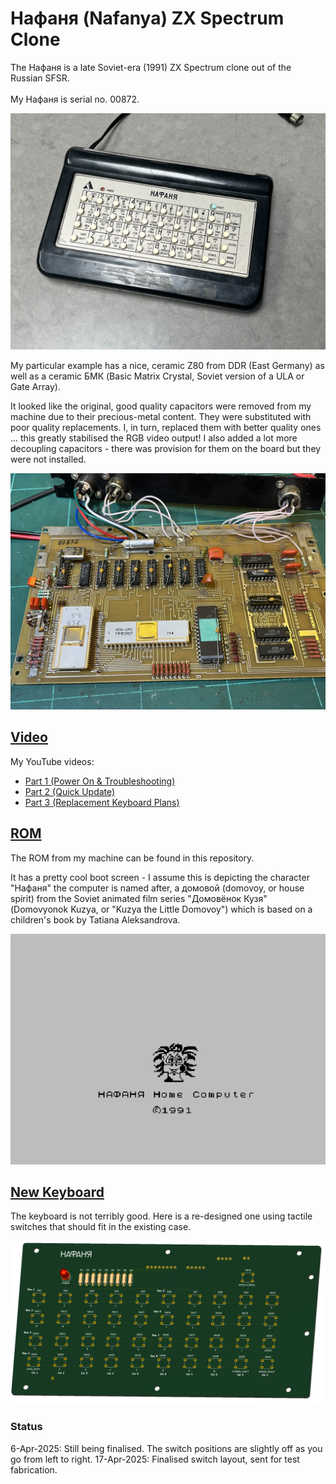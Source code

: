 # Нафаня (Nafanya) ZX Spectrum Clone
The Нафаня is a late Soviet-era (1991) ZX Spectrum clone out of the Russian SFSR.<br>  
My Нафаня is serial no. 00872.<br>

![Nafanya](/Images/Nafanya.jpeg)

My particular example has a nice, ceramic Z80 from DDR (East Germany) as well as a ceramic БМК (Basic Matrix Crystal, Soviet version of a ULA or Gate Array).<br>

It looked like the original, good quality capacitors were removed from my machine due to their precious-metal content.  They were substituted with poor quality replacements.  I, in turn, replaced them with better quality ones ... this greatly stabilised the RGB video output!  I also added a lot more decoupling capacitors - there was provision for them on the board but they were not installed.<br>

![Nafanya motherboard](/Images/Nafanya_motherboard_modified.jpeg)

## [Video](https://www.youtube.com/playlist?list=PL5pwokf56wMLiZ0rl97ZL9QdxtgF-uewT)
My YouTube videos:
- [Part 1 (Power On & Troubleshooting)](https://youtu.be/pPQIZv7UhS0)
- [Part 2 (Quick Update)](https://youtu.be/jH4AOVMjng8)
- [Part 3 (Replacement Keyboard Plans)](https://youtu.be/gZ2KwFe9IKs)

## [ROM](/ROM)
The ROM from my machine can be found in this repository.<br>

It has a pretty cool boot screen - I assume this is depicting the character "Нафаня" the computer is named after, a домовой (domovoy, or house spirit) from the Soviet animated film series "Домовёнок Кузя" (Domovyonok Kuzya, or "Kuzya the Little Domovoy") which is based on a children's book by Tatiana Aleksandrova.<br>

![Nafanya boot screen](/Images/Нафаня_Boot_Screen.png)

## [New Keyboard](/Nafanya_Keyboard)
The keyboard is not terribly good. Here is a re-designed one using tactile switches that should fit in the existing case.<br>

![Modern Nafanya Keyboard](/Images/Nafanya_Keyboard_3D.png)

### Status
6-Apr-2025:  Still being finalised. The switch positions are slightly off as you go from left to right.
17-Apr-2025: Finalised switch layout, sent for test fabrication.
